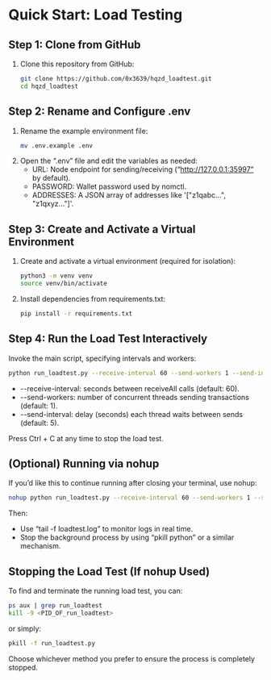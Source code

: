 # Quick Start: Load Testing

## Step 1: Clone from GitHub
1. Clone this repository from GitHub:
   ```bash
   git clone https://github.com/0x3639/hqzd_loadtest.git
   cd hqzd_loadtest
   ```

## Step 2: Rename and Configure .env
1. Rename the example environment file:
   ```bash
   mv .env.example .env
   ```
2. Open the “.env” file and edit the variables as needed:
   - URL: Node endpoint for sending/receiving (“http://127.0.0.1:35997” by default).  
   - PASSWORD: Wallet password used by nomctl.  
   - ADDRESSES: A JSON array of addresses like '["z1qabc...", "z1qxyz..."]'.

## Step 3: Create and Activate a Virtual Environment
1. Create and activate a virtual environment (required for isolation):
   ```bash
   python3 -m venv venv
   source venv/bin/activate
   ```
2. Install dependencies from requirements.txt:
   ```bash
   pip install -r requirements.txt
   ```

## Step 4: Run the Load Test Interactively
Invoke the main script, specifying intervals and workers:

```bash
python run_loadtest.py --receive-interval 60 --send-workers 1 --send-interval 5
```
- --receive-interval: seconds between receiveAll calls (default: 60).  
- --send-workers: number of concurrent threads sending transactions (default: 1).  
- --send-interval: delay (seconds) each thread waits between sends (default: 5).

Press Ctrl + C at any time to stop the load test.

## (Optional) Running via nohup
If you’d like this to continue running after closing your terminal, use nohup:

```bash
nohup python run_loadtest.py --receive-interval 60 --send-workers 1 --send-interval 5 > loadtest.log 2>&1 &
```
Then:  
- Use “tail -f loadtest.log” to monitor logs in real time.  
- Stop the background process by using “pkill python” or a similar mechanism.

## Stopping the Load Test (If nohup Used)
To find and terminate the running load test, you can:
```bash
ps aux | grep run_loadtest
kill -9 <PID_OF_run_loadtest>
```
or simply:
```bash
pkill -f run_loadtest.py
```
Choose whichever method you prefer to ensure the process is completely stopped.
